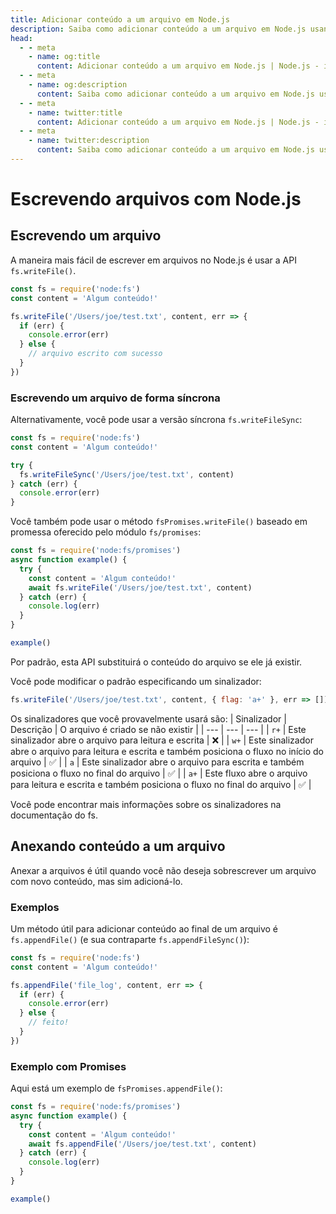 ```yaml
---
title: Adicionar conteúdo a um arquivo em Node.js
description: Saiba como adicionar conteúdo a um arquivo em Node.js usando os métodos fs.appendFile() e fs.appendFileSync(), com exemplos e trechos de código.
head:
  - - meta
    - name: og:title
      content: Adicionar conteúdo a um arquivo em Node.js | Node.js - iDoc.dev
  - - meta
    - name: og:description
      content: Saiba como adicionar conteúdo a um arquivo em Node.js usando os métodos fs.appendFile() e fs.appendFileSync(), com exemplos e trechos de código.
  - - meta
    - name: twitter:title
      content: Adicionar conteúdo a um arquivo em Node.js | Node.js - iDoc.dev
  - - meta
    - name: twitter:description
      content: Saiba como adicionar conteúdo a um arquivo em Node.js usando os métodos fs.appendFile() e fs.appendFileSync(), com exemplos e trechos de código.
---
```



# Escrevendo arquivos com Node.js

## Escrevendo um arquivo

A maneira mais fácil de escrever em arquivos no Node.js é usar a API `fs.writeFile()`.

```javascript
const fs = require('node:fs')
const content = 'Algum conteúdo!'

fs.writeFile('/Users/joe/test.txt', content, err => {
  if (err) {
    console.error(err)
  } else {
    // arquivo escrito com sucesso
  }
})
```

### Escrevendo um arquivo de forma síncrona

Alternativamente, você pode usar a versão síncrona `fs.writeFileSync`:

```javascript
const fs = require('node:fs')
const content = 'Algum conteúdo!'

try {
  fs.writeFileSync('/Users/joe/test.txt', content)
} catch (err) {
  console.error(err)
}
```

Você também pode usar o método `fsPromises.writeFile()` baseado em promessa oferecido pelo módulo `fs/promises`:

```javascript
const fs = require('node:fs/promises')
async function example() {
  try {
    const content = 'Algum conteúdo!'
    await fs.writeFile('/Users/joe/test.txt', content)
  } catch (err) {
    console.log(err)
  }
}

example()
```

Por padrão, esta API substituirá o conteúdo do arquivo se ele já existir.

Você pode modificar o padrão especificando um sinalizador:

```javascript
fs.writeFile('/Users/joe/test.txt', content, { flag: 'a+' }, err => [])
```

Os sinalizadores que você provavelmente usará são:
| Sinalizador | Descrição | O arquivo é criado se não existir |
| --- | --- | --- |
| `r+` | Este sinalizador abre o arquivo para leitura e escrita | :x: |
| `w+` | Este sinalizador abre o arquivo para leitura e escrita e também posiciona o fluxo no início do arquivo | :white_check_mark: |
| `a` | Este sinalizador abre o arquivo para escrita e também posiciona o fluxo no final do arquivo | :white_check_mark: |
| `a+` | Este fluxo abre o arquivo para leitura e escrita e também posiciona o fluxo no final do arquivo | :white_check_mark: |

Você pode encontrar mais informações sobre os sinalizadores na documentação do fs.

## Anexando conteúdo a um arquivo

Anexar a arquivos é útil quando você não deseja sobrescrever um arquivo com novo conteúdo, mas sim adicioná-lo.


### Exemplos

Um método útil para adicionar conteúdo ao final de um arquivo é `fs.appendFile()` (e sua contraparte `fs.appendFileSync()`):

```javascript
const fs = require('node:fs')
const content = 'Algum conteúdo!'

fs.appendFile('file_log', content, err => {
  if (err) {
    console.error(err)
  } else {
    // feito!
  }
})
```

### Exemplo com Promises

Aqui está um exemplo de `fsPromises.appendFile()`:

```javascript
const fs = require('node:fs/promises')
async function example() {
  try {
    const content = 'Algum conteúdo!'
    await fs.appendFile('/Users/joe/test.txt', content)
  } catch (err) {
    console.log(err)
  }
}

example()
```

